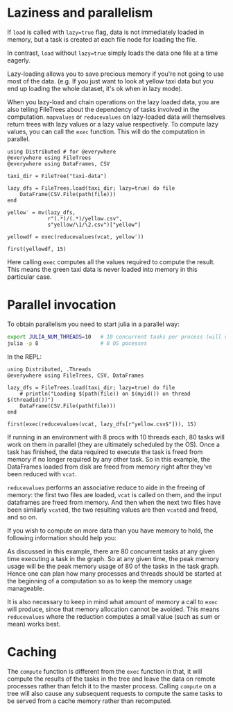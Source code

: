 # Laziness and parallelism

If `load` is called with `lazy=true` flag, data is not immediately loaded in memory, but a task is created at each file node for loading the file.

In contrast, `load` without `lazy=true` simply loads the data one file at a time eagerly.

Lazy-loading allows you to save precious memory if you're not going to use most of the data. (e.g. If you just want to look at yellow taxi data but you end up loading the whole dataset, it's ok when in lazy mode).

When you lazy-load and chain operations on the lazy loaded data, you are also telling FileTrees about the dependency of tasks involved in the computation. `mapvalues` or `reducevalues` on lazy-loaded data will themselves return trees with lazy values or a lazy value respectively. To compute lazy values, you can call the `exec` function. This will do the computation in parallel.

```julia:dir1
using Distributed # for @everywhere
@everywhere using FileTrees
@everywhere using DataFrames, CSV

taxi_dir = FileTree("taxi-data")

lazy_dfs = FileTrees.load(taxi_dir; lazy=true) do file
    DataFrame(CSV.File(path(file)))
end
```

```julia:dir1
yellow′ = mv(lazy_dfs,
             r"(.*)/(.*)/yellow.csv",
             s"yellow/\1/\2.csv")["yellow"]
```

```julia:dir1
yellowdf = exec(reducevalues(vcat, yellow′))

first(yellowdf, 15)
```

Here calling `exec` computes all the values required to compute the result. This means the green taxi data is never loaded into memory in this particular case.

# Parallel invocation

To obtain parallelism you need to start julia in a parallel way:

```sh
export JULIA_NUM_THREADS=10   # 10 concurrent tasks per process (will use multi-threading)
julia -p 8                    # 8 OS pocesses
```

In the REPL:

```julia:cool
using Distributed, .Threads
@everywhere using FileTrees, CSV, DataFrames

lazy_dfs = FileTrees.load(taxi_dir; lazy=true) do file
    # println("Loading $(path(file)) on $(myid()) on thread $(threadid())")
    DataFrame(CSV.File(path(file)))
end

first(exec(reducevalues(vcat, lazy_dfs[r"yellow.csv$"])), 15)
```

If running in an environment with 8 procs with 10 threads each, 80 tasks will work on them in parallel (they are ultimately scheduled by the OS). Once a task has finished, the data required to execute the task is freed from memory if no longer required by any other task. So in this example, the DataFrames loaded from disk are freed from memory right after they've been reduced with `vcat`.

`reducevalues` performs an associative reduce to aide in the freeing of memory: the first two files are loaded, `vcat` is called on them, and the input dataframes are freed from memory. And then when the next two files have been similarly `vcat`ed, the two resulting values are then `vcat`ed and freed, and so on.

If you wish to compute on more data than you have memory to hold, the following information should help you:

As discussed in this example, there are 80 concurrent tasks at any given time executing a task in the graph. So at any given time, the peak memory usage will be the peak memory usage of 80 of the tasks in the task graph. Hence one can plan how many processes and threads should be started at the beginning of a computation so as to keep the memory usage manageable.

It is also necessary to keep in mind what amount of memory a call to `exec` will produce, since that memory allocation cannot be avoided. This means `reducevalues` where the reduction computes a small value (such as sum or mean) works best.

# Caching

The `compute` function is different from the `exec` function in that, it will compute the results of the tasks in the tree and leave the data on remote processes rather than fetch it to the master process. Calling `compute` on a tree will also cause any subsequent requests to compute the same tasks to be served from a cache memory rather than recomputed.
